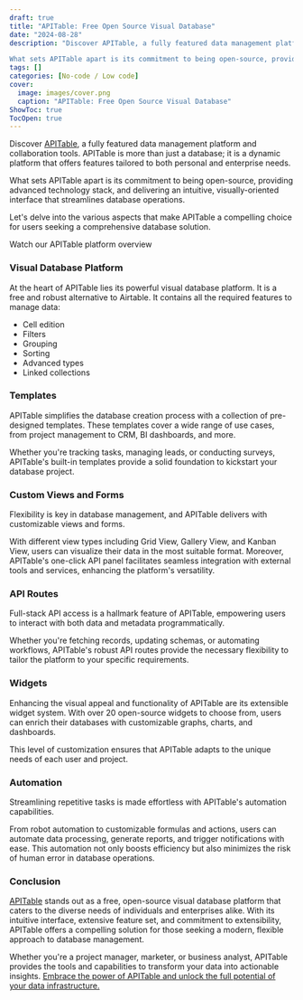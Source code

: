 ```yaml
---
draft: true
title: "APITable: Free Open Source Visual Database"
date: "2024-08-28"
description: "Discover APITable, a fully featured data management platform and collaboration tools. APITable is more than just a database; it is a dynamic platform that offers features tailored to both personal and enterprise needs.

What sets APITable apart is its commitment to being open-source, providing advanced technology stack, and delivering an"
tags: []
categories: [No-code / Low code]
cover:
  image: images/cover.png
  caption: "APITable: Free Open Source Visual Database"
ShowToc: true
TocOpen: true
---
```



Discover [APITable](https://elest.io/open-source/apitable?ref=blog.elest.io), a fully featured data management platform and collaboration tools. APITable is more than just a database; it is a dynamic platform that offers features tailored to both personal and enterprise needs. 

What sets APITable apart is its commitment to being open\-source, providing advanced technology stack, and delivering an intuitive, visually\-oriented interface that streamlines database operations. 

Let's delve into the various aspects that make APITable a compelling choice for users seeking a comprehensive database solution.



Watch our APITable platform overview



### Visual Database Platform

At the heart of APITable lies its powerful visual database platform. It is a free and robust alternative to Airtable. It contains all the required features to manage data:

* Cell edition
* Filters
* Grouping
* Sorting
* Advanced types
* Linked collections

### Templates

APITable simplifies the database creation process with a collection of pre\-designed templates. These templates cover a wide range of use cases, from project management to CRM, BI dashboards, and more. 

Whether you're tracking tasks, managing leads, or conducting surveys, APITable's built\-in templates provide a solid foundation to kickstart your database project.

### Custom Views and Forms

Flexibility is key in database management, and APITable delivers with customizable views and forms. 

With different view types including Grid View, Gallery View, and Kanban View, users can visualize their data in the most suitable format. Moreover, APITable's one\-click API panel facilitates seamless integration with external tools and services, enhancing the platform's versatility.

### API Routes

Full\-stack API access is a hallmark feature of APITable, empowering users to interact with both data and metadata programmatically. 

Whether you're fetching records, updating schemas, or automating workflows, APITable's robust API routes provide the necessary flexibility to tailor the platform to your specific requirements.

### Widgets

Enhancing the visual appeal and functionality of APITable are its extensible widget system. With over 20 open\-source widgets to choose from, users can enrich their databases with customizable graphs, charts, and dashboards.

This level of customization ensures that APITable adapts to the unique needs of each user and project.

### Automation

Streamlining repetitive tasks is made effortless with APITable's automation capabilities. 

From robot automation to customizable formulas and actions, users can automate data processing, generate reports, and trigger notifications with ease. This automation not only boosts efficiency but also minimizes the risk of human error in database operations.

### Conclusion

[APITable](elest.io/open-source/apitable) stands out as a free, open\-source visual database platform that caters to the diverse needs of individuals and enterprises alike. With its intuitive interface, extensive feature set, and commitment to extensibility, APITable offers a compelling solution for those seeking a modern, flexible approach to database management. 

Whether you're a project manager, marketer, or business analyst, APITable provides the tools and capabilities to transform your data into actionable insights. [Embrace the power of APITable and unlock the full potential of your data infrastructure.](elest.io/open-source/apitable)



